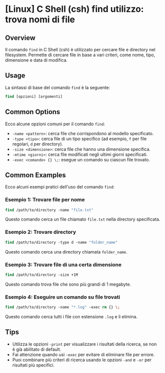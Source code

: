 # [Linux] C Shell (csh) find utilizzo: trova nomi di file

## Overview
Il comando `find` in C Shell (csh) è utilizzato per cercare file e directory nel filesystem. Permette di cercare file in base a vari criteri, come nome, tipo, dimensione e data di modifica.

## Usage
La sintassi di base del comando `find` è la seguente:

```csh
find [opzioni] [argomenti]
```

## Common Options
Ecco alcune opzioni comuni per il comando `find`:

- `-name <pattern>`: cerca file che corrispondono al modello specificato.
- `-type <tipo>`: cerca file di un tipo specifico (ad esempio, `f` per file regolari, `d` per directory).
- `-size <dimensione>`: cerca file che hanno una dimensione specifica.
- `-mtime <giorni>`: cerca file modificati negli ultimi giorni specificati.
- `-exec <comando> {} \;`: esegue un comando su ciascun file trovato.

## Common Examples
Ecco alcuni esempi pratici dell'uso del comando `find`:

### Esempio 1: Trovare file per nome
```csh
find /path/to/directory -name "file.txt"
```
Questo comando cerca un file chiamato `file.txt` nella directory specificata.

### Esempio 2: Trovare directory
```csh
find /path/to/directory -type d -name "folder_name"
```
Questo comando cerca una directory chiamata `folder_name`.

### Esempio 3: Trovare file di una certa dimensione
```csh
find /path/to/directory -size +1M
```
Questo comando trova file che sono più grandi di 1 megabyte.

### Esempio 4: Eseguire un comando su file trovati
```csh
find /path/to/directory -name "*.log" -exec rm {} \;
```
Questo comando cerca tutti i file con estensione `.log` e li elimina.

## Tips
- Utilizza le opzioni `-print` per visualizzare i risultati della ricerca, se non è già abilitato di default.
- Fai attenzione quando usi `-exec` per evitare di eliminare file per errore.
- Puoi combinare più criteri di ricerca usando le opzioni `-and` e `-or` per risultati più specifici.